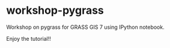 workshop-pygrass
================

Workshop on pygrass for GRASS GIS 7 using IPython notebook.


Enjoy the tutorial!!
